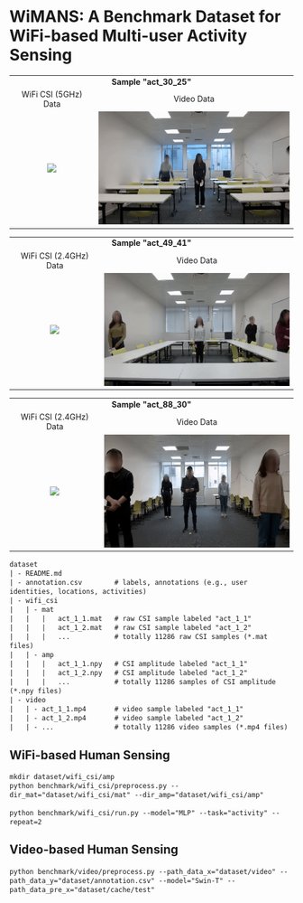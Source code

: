 # WiMANS: A Benchmark Dataset for WiFi-based Multi-user Activity Sensing





<table align = "center">
  <tr align = "center"><td colspan="2"><b>Sample "act_30_25"</b></td>
  <tr align = "center"><td>WiFi CSI (5GHz) Data</td> <td>Video Data</td></tr>
  <tr align = "center"><td><img src="visualize/wifi_csi_act_30_25.gif" height="200"/></td><td><img src="visualize/video_act_30_25.gif" height="200"/></td></tr>
</table>

<table align = "center">
  <tr align = "center"><td colspan="2"><b>Sample "act_49_41"</b></td>
  <tr align = "center"><td>WiFi CSI (2.4GHz) Data</td> <td>Video Data</td></tr>
  <tr align = "center"><td><img src="visualize/wifi_csi_act_49_41.gif" height="200"/></td><td><img src="visualize/video_act_49_41.gif" height="200"/></td></tr>
</table>

<table align = "center">
  <tr align = "center"><td colspan="2"><b>Sample "act_88_30"</b></td>
  <tr align = "center"><td>WiFi CSI (2.4GHz) Data</td> <td>Video Data</td></tr>
  <tr align = "center"><td><img src="visualize/wifi_csi_act_88_30.gif" height="200"/></td><td><img src="visualize/video_act_88_30.gif" height="200"/></td></tr>
</table>


```
dataset
| - README.md
| - annotation.csv        # labels, annotations (e.g., user identities, locations, activities)
| - wifi_csi
|   | - mat
|   |   |   act_1_1.mat   # raw CSI sample labeled "act_1_1"
|   |   |   act_1_2.mat   # raw CSI sample labeled "act_1_2"
|   |   |   ...           # totally 11286 raw CSI samples (*.mat files)
|   | - amp
|   |   |   act_1_1.npy   # CSI amplitude labeled "act_1_1"
|   |   |   act_1_2.npy   # CSI amplitude labeled "act_1_2"
|   |   |   ...           # totally 11286 samples of CSI amplitude (*.npy files)
| - video
|   | - act_1_1.mp4       # video sample labeled "act_1_1"
|   | - act_1_2.mp4       # video sample labeled "act_1_2"
|   | - ...               # totally 11286 video samples (*.mp4 files)
```
    
    
## WiFi-based Human Sensing
    
    

```
mkdir dataset/wifi_csi/amp
python benchmark/wifi_csi/preprocess.py --dir_mat="dataset/wifi_csi/mat" --dir_amp="dataset/wifi_csi/amp"

python benchmark/wifi_csi/run.py --model="MLP" --task="activity" --repeat=2
```
    
    
## Video-based Human Sensing
```
python benchmark/video/preprocess.py --path_data_x="dataset/video" --path_data_y="dataset/annotation.csv" --model="Swin-T" --path_data_pre_x="dataset/cache/test"
```
